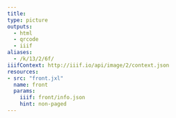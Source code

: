 ```yaml
---
title:
type: picture
outputs:
  - html
  - qrcode
  - iiif
aliases:
  - /k/13/2/6f/
iiifContext: http://iiif.io/api/image/2/context.json
resources:
- src: "front.jxl"
  name: front
  params:
    iiif: front/info.json
    hint: non-paged
---
```

